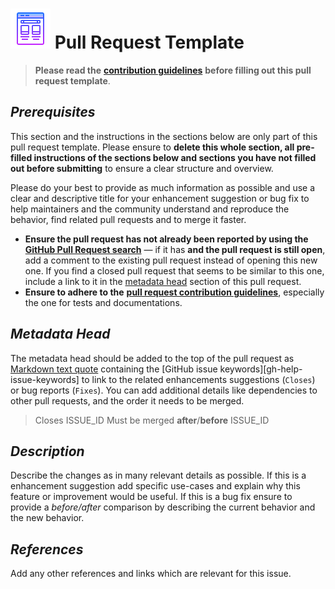 # ![image info](/docs/assets/icons/icons8-template-64.png) Pull Request Template

> **Please read the** [**contribution guidelines**](https://github.com/AlexRogalskiy/java-patterns/blob/master/docs/contributing/info.md) **before filling out this pull request template**.

## *Prerequisites*

This section and the instructions in the sections below are only part of this pull request template. Please ensure to **delete this whole section, all pre-filled instructions of the sections below and sections you have not filled out before submitting** to ensure a clear structure and overview.

Please do your best to provide as much information as possible and use a clear and descriptive title for your enhancement suggestion or bug fix to help maintainers and the community understand and reproduce the behavior, find related pull requests and to merge it faster.

- **Ensure the pull request has not already been reported by using the** [**GitHub Pull Request search**](https://github.com/AlexRogalskiy/java-patterns/pulls) — if it has **and the pull request is still open**, add a comment to the existing pull request instead of opening this new one. If you find a closed pull request that seems to be similar to this one, include a link to it in the [metadata head](pull_request_template.md#metadata-head) section of this pull request.
- **Ensure to adhere to the** [**pull request contribution guidelines**](https://github.com/AlexRogalskiy/java-patterns/blob/master/docs/reporting/pull_request_template.md), especially the one for tests and documentations.

## *Metadata Head*

The metadata head should be added to the top of the pull request as [Markdown text quote](https://help.github.com/articles/basic-writing-and-formatting-syntax) containing the \[GitHub issue keywords]\[gh-help-issue-keywords] to link to the related enhancements suggestions (`Closes`) or bug reports (`Fixes`). You can add additional details like dependencies to other pull requests, and the order it needs to be merged.

> Closes ISSUE_ID Must be merged **after**/**before** ISSUE_ID

## *Description*

Describe the changes as in many relevant details as possible. If this is a enhancement suggestion add specific use-cases and explain why this feature or improvement would be useful. If this is a bug fix ensure to provide a *before/after* comparison by describing the current behavior and the new behavior.

## *References*

Add any other references and links which are relevant for this issue.
